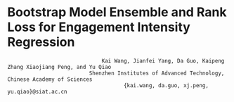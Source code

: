 # Bootstrap Model Ensemble and Rank Loss for Engagement Intensity Regression 
                                  Kai Wang, Jianfei Yang, Da Guo, Kaipeng Zhang Xiaojiang Peng, and Yu Qiao
                              Shenzhen Institutes of Advanced Technology, Chinese Academy of Sciences
                                         {kai.wang, da.guo, xj.peng, yu.qiao}@siat.ac.cn

